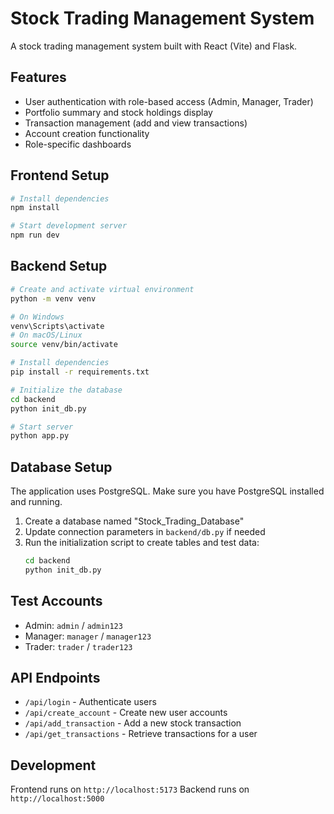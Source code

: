 # Stock Trading Management System

A stock trading management system built with React (Vite) and Flask.

## Features

- User authentication with role-based access (Admin, Manager, Trader)
- Portfolio summary and stock holdings display
- Transaction management (add and view transactions)
- Account creation functionality
- Role-specific dashboards

## Frontend Setup

```bash
# Install dependencies
npm install

# Start development server
npm run dev
```

## Backend Setup

```bash
# Create and activate virtual environment
python -m venv venv

# On Windows
venv\Scripts\activate
# On macOS/Linux
source venv/bin/activate

# Install dependencies
pip install -r requirements.txt

# Initialize the database
cd backend
python init_db.py

# Start server
python app.py
```

## Database Setup

The application uses PostgreSQL. Make sure you have PostgreSQL installed and running.

1. Create a database named "Stock_Trading_Database"
2. Update connection parameters in `backend/db.py` if needed
3. Run the initialization script to create tables and test data:
   ```bash
   cd backend
   python init_db.py
   ```

## Test Accounts

- Admin: `admin` / `admin123`
- Manager: `manager` / `manager123`
- Trader: `trader` / `trader123`

## API Endpoints

- `/api/login` - Authenticate users
- `/api/create_account` - Create new user accounts
- `/api/add_transaction` - Add a new stock transaction
- `/api/get_transactions` - Retrieve transactions for a user

## Development

Frontend runs on `http://localhost:5173`
Backend runs on `http://localhost:5000`